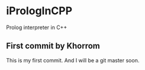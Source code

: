 # iPrologInCPP
Prolog interpreter in C++

## First commit by Khorrom
This is my first commit. And I will be a git master soon.
